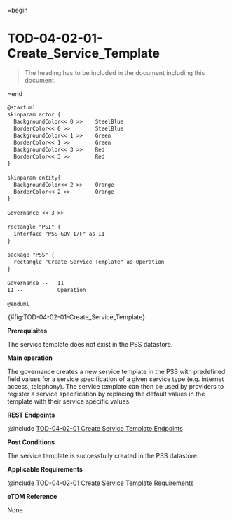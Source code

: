 =begin

# TOD-04-02-01-Create_Service_Template

> The heading has to be included in the document including this document.

=end

```plantuml
@startuml
skinparam actor {
  BackgroundColor<< 0 >> 	SteelBlue
  BorderColor<< 0 >> 		SteelBlue
  BackgroundColor<< 1 >> 	Green
  BorderColor<< 1 >> 		Green
  BackgroundColor<< 3 >> 	Red
  BorderColor<< 3 >> 		Red
}

skinparam entity{
  BackgroundColor<< 2 >> 	Orange
  BorderColor<< 2 >> 		Orange
}

Governance << 3 >>

rectangle "PSI" {
  interface "PSS-GOV I/F" as I1
}

package "PSS" {
  rectangle "Create Service Template" as Operation
}

Governance --   I1
I1 --           Operation

@enduml

```

![TOD-04-02-01: Create Service Template](../../common/pixel.png){#fig:TOD-04-02-01-Create_Service_Template}

**Prerequisites**

The service template does not exist in the PSS datastore.

**Main operation**

The governance creates a new service template in the PSS with predefined field values for a service specification of a given service type (e.g. internet access, telephony).
The service template can then be used by providers to register a service specification by replacing the default values in the template with their service specific values.

**REST Endpoints**

@include [TOD-04-02-01 Create Service Template Endpoints](endpoints/TOD-04-02-01-Create_Service_Template-endpoints.md)

**Post Conditions**

The service template is successfully created in the PSS datastore.

**Applicable Requirements**

@include [TOD-04-02-01 Create Service Template Requirements](requirements/TOD-04-02-01-Create_Service_Template-requirements.md)

**eTOM Reference**

None
